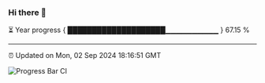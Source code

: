 ### Hi there 👋

⏳ Year progress { ████████████████████▁▁▁▁▁▁▁▁▁▁ } 67.15 %

---

⏰ Updated on Mon, 02 Sep 2024 18:16:51 GMT

![Progress Bar CI](https://github.com/liununu/liununu/workflows/Progress%20Bar%20CI/badge.svg)
